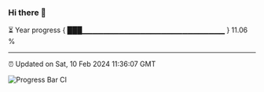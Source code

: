 ### Hi there 👋

⏳ Year progress { ███▁▁▁▁▁▁▁▁▁▁▁▁▁▁▁▁▁▁▁▁▁▁▁▁▁▁▁ } 11.06 %

---

⏰ Updated on Sat, 10 Feb 2024 11:36:07 GMT

![Progress Bar CI](https://github.com/IshwaranRudhara/GIT-ACTION/workflows/Progress%20Bar%20CI/badge.svg)
